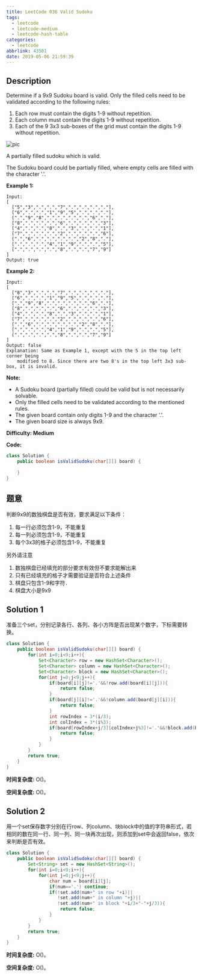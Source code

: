 ```yaml
---
title: LeetCode 036 Valid Sudoku
tags:
  - leetcode
  - leetcode-medium
  - leetcode-hash-table
categories:
  - leetcode
abbrlink: 43501
date: 2019-05-06 21:59:39
---
```


## Description

Determine if a 9x9 Sudoku board is valid. Only the filled cells need to be validated according to the following rules:

1. Each row must contain the digits 1-9 without repetition.
2. Each column must contain the digits 1-9 without repetition.
3. Each of the 9 3x3 sub-boxes of the grid must contain the digits 1-9 without repetition.

![pic](https://upload.wikimedia.org/wikipedia/commons/thumb/f/ff/Sudoku-by-L2G-20050714.svg/250px-Sudoku-by-L2G-20050714.svg.png)

A partially filled sudoku which is valid.

The Sudoku board could be partially filled, where empty cells are filled with the character '.'.

**Example 1:**

```
Input:
[
  ["5","3",".",".","7",".",".",".","."],
  ["6",".",".","1","9","5",".",".","."],
  [".","9","8",".",".",".",".","6","."],
  ["8",".",".",".","6",".",".",".","3"],
  ["4",".",".","8",".","3",".",".","1"],
  ["7",".",".",".","2",".",".",".","6"],
  [".","6",".",".",".",".","2","8","."],
  [".",".",".","4","1","9",".",".","5"],
  [".",".",".",".","8",".",".","7","9"]
]
Output: true
```

**Example 2:**

```
Input:
[
  ["8","3",".",".","7",".",".",".","."],
  ["6",".",".","1","9","5",".",".","."],
  [".","9","8",".",".",".",".","6","."],
  ["8",".",".",".","6",".",".",".","3"],
  ["4",".",".","8",".","3",".",".","1"],
  ["7",".",".",".","2",".",".",".","6"],
  [".","6",".",".",".",".","2","8","."],
  [".",".",".","4","1","9",".",".","5"],
  [".",".",".",".","8",".",".","7","9"]
]
Output: false
Explanation: Same as Example 1, except with the 5 in the top left corner being 
    modified to 8. Since there are two 8's in the top left 3x3 sub-box, it is invalid.
```

**Note:**

* A Sudoku board (partially filled) could be valid but is not necessarily solvable.
* Only the filled cells need to be validated according to the mentioned rules.
* The given board contain only digits 1-9 and the character '.'.
* The given board size is always 9x9.

**Difficulty: Medium**

**Code:**

```java
class Solution {
    public boolean isValidSudoku(char[][] board) {
        
    }
}
```

## 题意

判断9x9的数独棋盘是否有效，要求满足以下条件：

1. 每一行必须包含1-9，不能重复
2. 每一列必须包含1-9，不能重复
3. 每个3x3的格子必须包含1-9，不能重复

另外请注意

1. 数独棋盘已经填充的部分要求有效但不要求能解出来
2. 只有已经填充的格子才需要验证是否符合上述条件
3. 棋盘只包含1-9和字符`.`
4. 棋盘大小是9x9

<!-- more -->

## Solution 1

准备三个set，分别记录各行、各列、各小方阵是否出现某个数字，下标需要转换。

```java
class Solution {
    public boolean isValidSudoku(char[][] board) {
        for(int i=0;i<9;i++){
            Set<Character> row = new HashSet<Character>();
            Set<Character> column = new HashSet<Character>();
            Set<Character> block = new HashSet<Character>();
            for(int j=0;j<9;j++){
                if(board[i][j]!='.'&&!row.add(board[i][j])){
                    return false;
                }
                if(board[j][i]!='.'&&!column.add(board[j][i])){
                    return false;
                }
                int rowIndex = 3*(i/3);
                int colIndex = 3*(i%3);
                if(board[rowIndex+j/3][colIndex+j%3]!='.'&&!block.add(board[rowIndex+j/3][colIndex+j%3])){
                    return false;
                }
            }
        }
        return true;
    }
}
```

**时间复杂度:** O()。

**空间复杂度:** O()。


## Solution 2

用一个set保存数字分别在行row、列column、块block中的值的字符串形式，若相同的数在同一行、同一列、同一块再次出现，则添加到set中会返回false，依次来判断是否有效。

```java
class Solution {
    public boolean isValidSudoku(char[][] board) {
        Set<String> set = new HashSet<String>();
        for(int i=0;i<9;i++){
            for(int j=0;j<9;j++){
                char num = board[i][j];
                if(num=='.') continue;
                if(!set.add(num+" in row "+i)||
                   !set.add(num+" in column "+j)||
                   !set.add(num+" in block "+i/3+"-"+j/3)){
                    return false;
                }
            }
        }
        return true;
    }
}
```

**时间复杂度:** O()。

**空间复杂度:** O()。

